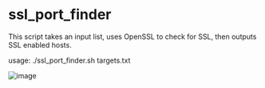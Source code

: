 # ssl_port_finder
This script takes an input list, uses OpenSSL to check for SSL, then outputs SSL enabled hosts.

usage: ./ssl_port_finder.sh targets.txt

![image](https://github.com/user-attachments/assets/f66a3a94-e637-4ca4-8334-401a01e87aaa)
